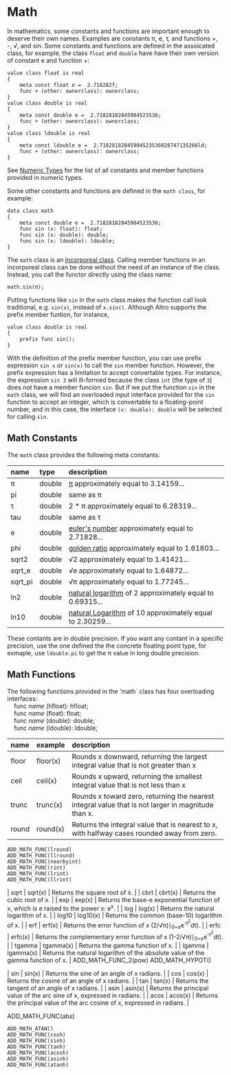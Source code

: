 # Math

In mathematics, some constants and functions are important enough to deserve their own names. Examples are constants π, e, τ, and functions +, -, √, and sin. Some constants and functions are defined in the assoicated class, for example, the class `float` and `double` have have their own version of constant e and function +:
```altro
value class float is real
{
    meta const float e =  2.718282f;
    func + (other: ownerclass): ownerclass; 
}
value class double is real
{
    meta const double e =  2.71828182845904523536;
    func + (other: ownerclass): ownerclass; 
}
value class ldouble is real
{
    meta const ldouble e =  2.71828182845904523536028747135266ld;
    func + (other: ownerclass): ownerclass; 
}
```
See [Numeric Types](TypeNumeric.md) for the list of all constants and member functions provided in numeric types.

Some other constants and functions are defined in the `math class`, for example:
```altro
data class math
{
    meta const double e =  2.71828182845904523536;
    func sin (x: float): float;
    func sin (x: double): double;
    func sin (x: ldouble): ldouble;
}
```
The `math` class is an [incorporeal class](IncorporealClass.md). Calling member functions in an incorporeal class can be done without the need of an instance of the class. Instead, you call the functor directly using the class name:
```altro
math.sin(π);
```
Putting functions like `sin` in the `math` class makes the function call look traditional, e.g. `sin(x)`, instead of `x.sin()`. Although Altro supports the prefix member funtion, for instance,
```altro
value class double is real
{
    prefix func sin();
}
```
With the definition of the prefix member function, you can use prefix expression `sin x` or `sin(x)` to call the `sin` member function. However, the prefix expression has a limitation to accept convertable types. For instance, the expression `sin 3` will ill-formed because the class `int` (the type of `3`) does not have a member funcion `sin`. But if we put the function `sin` in the `math` class, we will find an overloaded input interface provided for the `sin` function to accept an integer, which is convertable to a floating-point number, and in this case, the interface `(x: double): double` will be selected for calling `sin`.

## Math Constants

The `math` class provides the following meta constants:

| name    | type   | description                                                                               |
|:------- |:------ |:----------------------------------------------------------------------------------------- |
| π       | double | [π](https://en.wikipedia.org/wiki/Pi) approximately equal to 3.14159... |
| pi      | double | same as π |
| τ       | double | 2 * π approximately equal to 6.28319... |
| tau     | double | same as τ |
| e       | double | [euler's number](https://en.wikipedia.org/wiki/E_(mathematical_constant)) approximately equal to 2.71828... |
| phi     | double | [golden ratio](https://en.wikipedia.org/wiki/Golden_ratio) approximately equal to 1.61803... |
| sqrt2   | double | √2 approximately equal to 1.41421... |
| sqrt_e  | double | √e approximately equal to 1.64872... |
| sqrt_pi | double | √π approximately equal to 1.77245... |
| ln2     | double | [natural logarithm](https://en.wikipedia.org/wiki/Natural_logarithm) of 2 approximately equal to 0.69315... |
| ln10    | double | [natural Logarithm](https://en.wikipedia.org/wiki/Natural_logarithm) of 10 approximately equal to 2.30259... |

These contants are in double precision. If you want any contant in a specific precision, use the one defined the the concrete floating point type, for exmaple, use `ldouble.pi` to get the π value in long double precision.

## Math Functions

The following functions provided in the 'math` class has four overloading interfaces:<br>
&nbsp;&nbsp;&nbsp;&nbsp;func *name* (hfloat): hfloat;<br>
&nbsp;&nbsp;&nbsp;&nbsp;func *name* (float): float;<br>
&nbsp;&nbsp;&nbsp;&nbsp;func *name* (double): double;<br>
&nbsp;&nbsp;&nbsp;&nbsp;func *name* (ldouble): ldouble;<br>

| name    | example   | description                                                                               |
|:------- |:---------- |:----------------------------------------------------------------------------------------- |
| floor   | floor(x)   | Rounds x downward, returning the largest integral value that is not greater than x |
| ceil    | ceil(x)    | Rounds x upward, returning the smallest integral value that is not less than x |
| trunc   | trunc(x)   | Rounds x toward zero, returning the nearest integral value that is not larger in magnitude than x. |
| round   | round(x)   | Returns the integral value that is nearest to x, with halfway cases rounded away from zero. |
    ADD_MATH_FUNC(lround)
    ADD_MATH_FUNC(llround)
    ADD_MATH_FUNC(nearbyint)
    ADD_MATH_FUNC(rint)
    ADD_MATH_FUNC(lrint)
    ADD_MATH_FUNC(llrint)
    
| sqrt    | sqrt(x)   | Returns the square root of x. |
| cbrt    | cbrt(x)   | Returns the cubic root of x. |
| exp     | exp(x)    | Returns the base-e exponential function of x, which is e raised to the power x: e<sup>x</sup>. |
| log     | log(x)    | Returns the natural logarithm of x. |
| log10   | log10(x)  | Returns the common (base-10) logarithm of x. |
| erf     | erf(x)    | Returns the error function of x (2/√π)⎰<sub>0~x</sub>e<sup>-t<sup>2</sup></sup>dt). |
| erfc    | erfc(x)   | Returns the complementary error function of x (1-2/√π)⎰<sub>0~x</sub>e<sup>-t<sup>2</sup></sup>dt). |
| tgamma  | tgamma(x) | Returns the gamma function of x. |
| lgamma  | lgamma(x) | Returns the natural logarithm of the absolute value of the gamma function of x. |
    ADD_MATH_FUNC_2(pow)
    ADD_MATH_HYPOT()

| sin    | sin(x)   | Returns the sine of an angle of x radians. |
| cos    | cos(x)   | Returns the cosine  of an angle of x radians. |
| tan    | tan(x)   | Returns the tangent  of an angle of x radians. |
| asin   | asin(x)  | Returns the principal value of the arc sine of x, expressed in radians. |
| acos   | acos(x)  | Returns the principal value of the arc cosine of x, expressed in radians. |


 ADD_MATH_FUNC(abs)


    ADD_MATH_ATAN()
    ADD_MATH_FUNC(cosh)
    ADD_MATH_FUNC(sinh)
    ADD_MATH_FUNC(tanh)
    ADD_MATH_FUNC(acosh)
    ADD_MATH_FUNC(asinh)
    ADD_MATH_FUNC(atanh)
